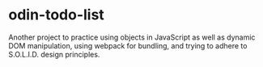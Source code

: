 # odin-todo-list
Another project to practice using objects in JavaScript as well as dynamic DOM manipulation, using webpack for bundling, and trying to adhere to S.O.L.I.D. design principles. 
